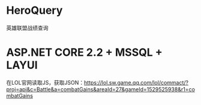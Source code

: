 # HeroQuery
英雄联盟战绩查询

# ASP.NET CORE 2.2 + MSSQL + LAYUI 
在LOL官网读取JS，获取JSON：https://lol.sw.game.qq.com/lol/commact/?proj=api&c=Battle&a=combatGains&areaId=27&gameId=1529525938&r1=combatGains
